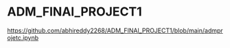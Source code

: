 # ADM_FINAl_PROJECT1
https://github.com/abhireddy2268/ADM_FINAl_PROJECT1/blob/main/admprojetc.ipynb
